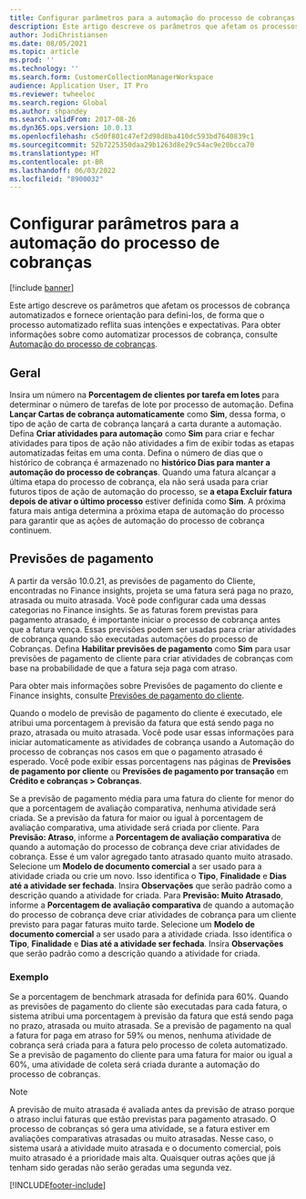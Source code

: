 ```yaml
---
title: Configurar parâmetros para a automação do processo de cobranças
description: Este artigo descreve os parâmetros que afetam os processos de cobrança automatizados e fornece orientação para defini-los, de forma que o processo automatizado reflita suas intenções e expectativas.
author: JodiChristiansen
ms.date: 08/05/2021
ms.topic: article
ms.prod: ''
ms.technology: ''
ms.search.form: CustomerCollectionManagerWorkspace
audience: Application User, IT Pro
ms.reviewer: twheeloc
ms.search.region: Global
ms.author: shpandey
ms.search.validFrom: 2017-08-26
ms.dyn365.ops.version: 10.0.13
ms.openlocfilehash: c5d0f801c47ef2d98d8ba410dc593bd7640839c1
ms.sourcegitcommit: 52b7225350daa29b1263d8e29c54ac9e20bcca70
ms.translationtype: HT
ms.contentlocale: pt-BR
ms.lasthandoff: 06/03/2022
ms.locfileid: "8900032"
---
```

# <a name="configure-parameters-for-collection-process-automation"></a>Configurar parâmetros para a automação do processo de cobranças

[!include [banner](../includes/banner.md)]

Este artigo descreve os parâmetros que afetam os processos de cobrança automatizados e fornece orientação para defini-los, de forma que o processo automatizado reflita suas intenções e expectativas. Para obter informações sobre como automatizar processos de cobrança, consulte [Automação do processo de cobranças](collections-process-automate.md).

## <a name="general"></a>Geral
Insira um número na **Porcentagem de clientes por tarefa em lotes** para determinar o número de tarefas de lote por processo de automação. Defina **Lançar Cartas de cobrança automaticamente** como **Sim**, dessa forma, o tipo de ação de carta de cobrança lançará a carta durante a automação. Defina **Criar atividades para automação** como **Sim** para criar e fechar atividades para tipos de ação não atividades a fim de exibir todas as etapas automatizadas feitas em uma conta. Defina o número de dias que o histórico de cobrança é armazenado no **histórico Dias para manter a automação do processo de cobranças**. Quando uma fatura alcançar a última etapa do processo de cobrança, ela não será usada para criar futuros tipos de ação de automação do processo, se **a etapa Excluir fatura depois de ativar o último processo** estiver definida como **Sim**. A próxima fatura mais antiga determina a próxima etapa de automação do processo para garantir que as ações de automação do processo de cobrança continuem. 

## <a name="payment-predictions"></a>Previsões de pagamento
A partir da versão 10.0.21, as previsões de pagamento do Cliente, encontradas no Finance insights, projeta se uma fatura será paga no prazo, atrasada ou muito atrasada. Você pode configurar cada uma dessas categorias no Finance insights. Se as faturas forem previstas para pagamento atrasado, é importante iniciar o processo de cobrança antes que a fatura vença. Essas previsões podem ser usadas para criar atividades de cobrança quando são executadas automações do processo de Cobranças. Defina **Habilitar previsões de pagamento** como **Sim** para usar previsões de pagamento de cliente para criar atividades de cobranças com base na probabilidade de que a fatura seja paga com atraso. 

Para obter mais informações sobre Previsões de pagamento do cliente e Finance insights, consulte [Previsões de pagamento do cliente](payment-insights-overview.md).

Quando o modelo de previsão de pagamento do cliente é executado, ele atribui uma porcentagem à previsão da fatura que está sendo paga no prazo, atrasada ou muito atrasada. Você pode usar essas informações para iniciar automaticamente as atividades de cobrança usando a Automação do processo de cobranças nos casos em que o pagamento atrasado é esperado. Você pode exibir essas porcentagens nas páginas de **Previsões de pagamento por cliente** ou **Previsões de pagamento por transação** em **Crédito e cobranças > Cobranças**. 

Se a previsão de pagamento média para uma fatura do cliente for menor do que a porcentagem de avaliação comparativa, nenhuma atividade será criada. Se a previsão da fatura for maior ou igual à porcentagem de avaliação comparativa, uma atividade será criada por cliente. Para **Previsão: Atraso**, informe a **Porcentagem de avaliação comparativa** de quando a automação do processo de cobrança deve criar atividades de cobrança. Esse é um valor agregado tanto atrasado quanto muito atrasado. Selecione um **Modelo de documento comercial** a ser usado para a atividade criada ou crie um novo. Isso identifica o **Tipo**, **Finalidade** e **Dias até a atividade ser fechada**. Insira **Observações** que serão padrão como a descrição quando a atividade for criada. Para **Previsão: Muito Atrasado**, informe a **Porcentagem de avaliação comparativa** de quando a automação do processo de cobrança deve criar atividades de cobrança para um cliente previsto para pagar faturas muito tarde. Selecione um **Modelo de documento comercial** a ser usado para a atividade criada. Isso identifica o **Tipo**, **Finalidade** e **Dias até a atividade ser fechada**. Insira **Observações** que serão padrão como a descrição quando a atividade for criada. 

### <a name="example"></a>Exemplo
Se a porcentagem de benchmark atrasada for definida para 60%. Quando as previsões de pagamento do cliente são executadas para cada fatura, o sistema atribui uma porcentagem à previsão da fatura que está sendo paga no prazo, atrasada ou muito atrasada. Se a previsão de pagamento na qual a fatura for paga em atraso for 59% ou menos, nenhuma atividade de cobrança será criada para a fatura pelo processo de coleta automatizado. Se a previsão de pagamento do cliente para uma fatura for maior ou igual a 60%, uma atividade de coleta será criada durante a automação do processo de cobranças. 

> [!NOTE]
> A previsão de muito atrasada é avaliada antes da previsão de atraso porque o atraso inclui faturas que estão previstas para pagamento atrasado. O processo de cobranças só gera uma atividade, se a fatura estiver em avaliações comparativas atrasadas ou muito atrasadas. Nesse caso, o sistema usará a atividade muito atrasada e o documento comercial, pois muito atrasado é a prioridade mais alta. Quaisquer outras ações que já tenham sido geradas não serão geradas uma segunda vez.

[!INCLUDE[footer-include](../../includes/footer-banner.md)]

